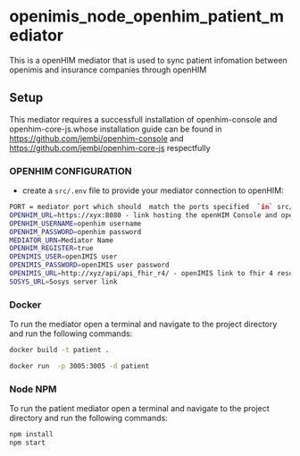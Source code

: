 # openimis_node_openhim_patient_mediator
This is a openHIM mediator that is used to sync patient infomation between openimis and insurance companies through openHIM

## Setup
This mediator requires a successfull installation of openhim-console and openhim-core-js.whose installation guide can be found in  <https://github.com/jembi/openhim-console> and  <https://github.com/jembi/openhim-core-js> respectfully

### OPENHIM CONFIGURATION
* create a `src/.env` file to provide your mediator  connection to openHIM:
```sh
PORT = mediator port which should  match the ports specified  `in` src/mediatorConfig.json
OPENHIM_URL=https://xyx:8080 - link hosting the openHIM Console and openHIM Core-js
OPENHIM_USERNAME=openhim username
OPENHIM_PASSWORD=openhim password
MEDIATOR_URN=Mediator Name
OPENHIM_REGISTER=true
OPENIMIS_USER=openIMIS user
OPENIMIS_PASSWORD=openIMIS user password
OPENIMIS_URL=http://xyz/api/api_fhir_r4/ - openIMIS link to fhir 4 resource
SOSYS_URL=Sosys server link
```
### Docker

To run the mediator open a terminal and navigate to the project directory and run the following commands:

```sh
docker build -t patient .

docker run  -p 3005:3005 -d patient
```

### Node NPM
To run the patient mediator open a terminal and navigate to the project directory and run the following commands:
```sh
npm install
npm start
```

